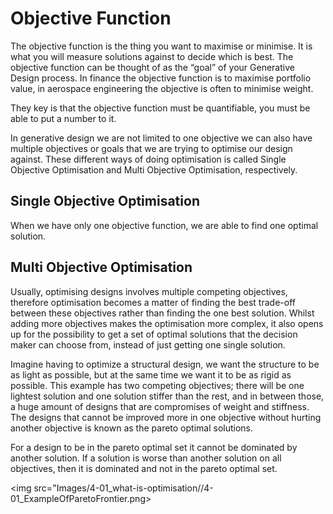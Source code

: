 # Objective Function 
The objective function is the thing you want to maximise or minimise. It is what you will measure solutions against to decide which is best. The objective function can be thought of as the “goal” of your Generative Design process. In finance the objective function is to maximise portfolio value, in aerospace engineering the objective is often to minimise weight.  

They key is that the objective function must be quantifiable, you must be able to put a number to it. 

In generative design we are not limited to one objective we can also have multiple objectives or goals that we are trying to optimise our design against.   These different ways of doing optimisation is called Single Objective Optimisation and Multi Objective Optimisation, respectively.<br/>

## Single Objective Optimisation
When we have only one objective function, we are able to find one optimal solution. <br/>

## Multi Objective Optimisation
Usually, optimising designs involves multiple competing objectives, therefore optimisation becomes a matter of finding the best trade-off between these objectives rather than finding the one best solution. Whilst adding more objectives makes the optimisation more complex, it also opens up for the possibility to get a set of optimal solutions that the decision maker can choose from, instead of just getting one single solution. 

Imagine having to optimize a structural design, we want the structure to be as light as possible, but at the same time we want it to be as rigid as possible. This example has two competing objectives; there will be one lightest solution and one solution stiffer than the rest, and in between those, a huge amount of designs that are compromises of weight and stiffness. The designs that cannot be improved more in one objective without hurting another objective is known as the pareto optimal solutions.

For a design to be in the pareto optimal set it cannot be dominated by another solution. If a solution is worse than another solution on all objectives, then it is dominated and not in the pareto optimal set. 

<img src="Images/4-01_what-is-optimisation//4-01_ExampleOfParetoFrontier.png>
